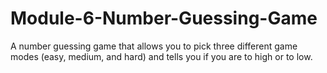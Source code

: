 # Module-6-Number-Guessing-Game
A number guessing game that allows you to pick three different game modes (easy, medium, and hard) and tells you if you are to high or to low.
